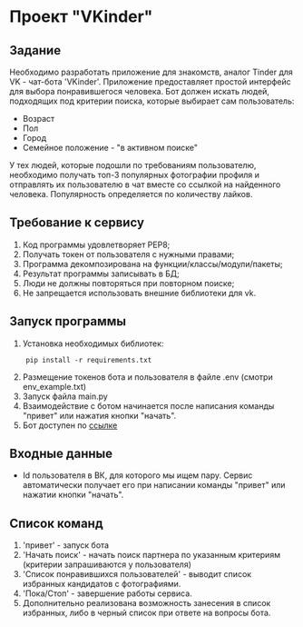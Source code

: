 # Проект "VKinder"

## Задание
Необходимо разработать приложение для знакомств, аналог Tinder для VK - чат-бота 'VKinder'. Приложение предоставляет простой интерфейс для выбора понравившегося человека. Бот должен искать людей, подходящих под критерии поиска, которые выбирает сам пользователь:
-	Возраст
-	Пол
-	Город
-	Семейное положение - "в активном поиске"

У тех людей, которые подошли по требованиям пользователю, необходимо получать топ-3 популярных фотографии профиля и отправлять их пользователю в чат вместе со ссылкой на найденного человека. Популярность определяется по количеству лайков.
## Требование к сервису
1.	Код программы удовлетворяет PEP8;
2.	Получать токен от пользователя с нужными правами;
3.	Программа декомпозирована на функции/классы/модули/пакеты;
4.	Результат программы записывать в БД;
5.	Люди не должны повторяться при повторном поиске;
6.	Не запрещается использовать внешние библиотеки для vk.
## Запуск программы
1.	Установка необходимых библиотек:
``` 
    pip install -r requirements.txt
``` 
2.	Размещение токенов бота и пользователя в файле .env (смотри env_example.txt)
3.	Запуск файла main.py
4.  Взаимодействие с ботом начинается после написания команды "привет" или нажатия кнопки "начать". 
5.	Бот доступен по [ссылке](https://vk.com/app5898182_-222321058#s=2357581)

## Входные данные
- Id пользователя в ВК, для которого мы ищем пару. Сервис автоматически получает его при написании команды "привет" или нажатии кнопки "начать".
## Список команд
1.	'привет' - запуск бота
2.	'Начать поиск' - начать поиск партнера по указанным критериям (критерии запрашиваются у пользователя)
3.	'Список понравившихся пользователей' - выводит список избранных кандидатов с фотографиями.
4.	'Пока/Стоп' - завершение работы сервиса.
5.	Дополнительно реализована возможность занесения в список избранных, либо в черный список при ответе на вопросы бота.




